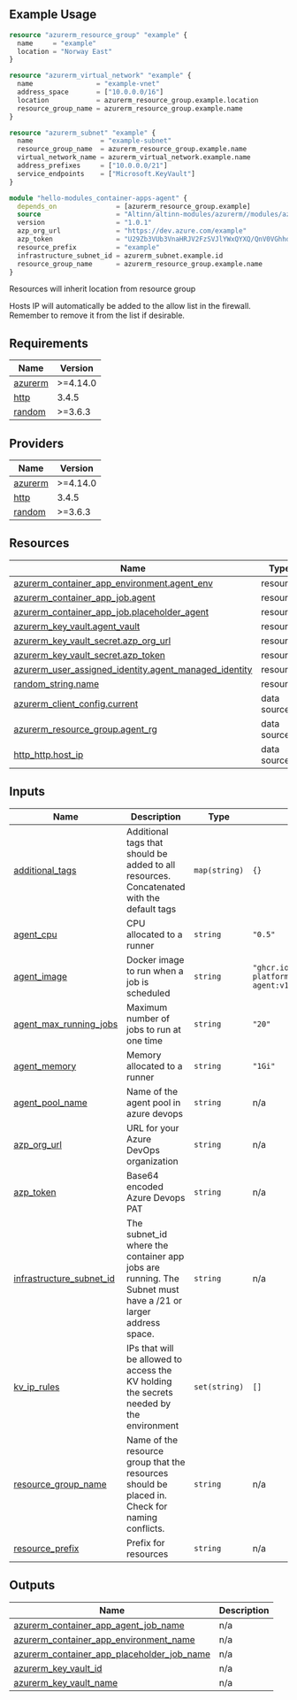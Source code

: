 ## Example Usage

```terraform
resource "azurerm_resource_group" "example" {
  name     = "example"
  location = "Norway East"
}

resource "azurerm_virtual_network" "example" {
  name                = "example-vnet"
  address_space       = ["10.0.0.0/16"]
  location            = azurerm_resource_group.example.location
  resource_group_name = azurerm_resource_group.example.name
}

resource "azurerm_subnet" "example" {
  name                 = "example-subnet"
  resource_group_name  = azurerm_resource_group.example.name
  virtual_network_name = azurerm_virtual_network.example.name
  address_prefixes     = ["10.0.0.0/21"]
  service_endpoints    = ["Microsoft.KeyVault"]
}

module "hello-modules_container-apps-agent" {
  depends_on               = [azurerm_resource_group.example]
  source                   = "Altinn/altinn-modules/azurerm//modules/azure_devops_agent_container_app_jobs"
  version                  = "1.0.1"
  azp_org_url              = "https://dev.azure.com/example"
  azp_token                = "U29Zb3VUb3VnaHRJV2FzSVJlYWxQYXQ/QnV0VGhhdElBaW4ndA=="
  resource_prefix          = "example"
  infrastructure_subnet_id = azurerm_subnet.example.id
  resource_group_name      = azurerm_resource_group.example.name
}
```

Resources will inherit location from resource group

Hosts IP will automatically be added to the allow list in the firewall. Remember to remove it from the list if desirable.

## Requirements

| Name | Version |
|------|---------|
| <a name="requirement_azurerm"></a> [azurerm](#requirement\_azurerm) | >=4.14.0 |
| <a name="requirement_http"></a> [http](#requirement\_http) | 3.4.5 |
| <a name="requirement_random"></a> [random](#requirement\_random) | >=3.6.3 |

## Providers

| Name | Version |
|------|---------|
| <a name="provider_azurerm"></a> [azurerm](#provider\_azurerm) | >=4.14.0 |
| <a name="provider_http"></a> [http](#provider\_http) | 3.4.5 |
| <a name="provider_random"></a> [random](#provider\_random) | >=3.6.3 |

## Resources

| Name | Type |
|------|------|
| [azurerm_container_app_environment.agent_env](https://registry.terraform.io/providers/hashicorp/azurerm/latest/docs/resources/container_app_environment) | resource |
| [azurerm_container_app_job.agent](https://registry.terraform.io/providers/hashicorp/azurerm/latest/docs/resources/container_app_job) | resource |
| [azurerm_container_app_job.placeholder_agent](https://registry.terraform.io/providers/hashicorp/azurerm/latest/docs/resources/container_app_job) | resource |
| [azurerm_key_vault.agent_vault](https://registry.terraform.io/providers/hashicorp/azurerm/latest/docs/resources/key_vault) | resource |
| [azurerm_key_vault_secret.azp_org_url](https://registry.terraform.io/providers/hashicorp/azurerm/latest/docs/resources/key_vault_secret) | resource |
| [azurerm_key_vault_secret.azp_token](https://registry.terraform.io/providers/hashicorp/azurerm/latest/docs/resources/key_vault_secret) | resource |
| [azurerm_user_assigned_identity.agent_managed_identity](https://registry.terraform.io/providers/hashicorp/azurerm/latest/docs/resources/user_assigned_identity) | resource |
| [random_string.name](https://registry.terraform.io/providers/hashicorp/random/latest/docs/resources/string) | resource |
| [azurerm_client_config.current](https://registry.terraform.io/providers/hashicorp/azurerm/latest/docs/data-sources/client_config) | data source |
| [azurerm_resource_group.agent_rg](https://registry.terraform.io/providers/hashicorp/azurerm/latest/docs/data-sources/resource_group) | data source |
| [http_http.host_ip](https://registry.terraform.io/providers/hashicorp/http/3.4.5/docs/data-sources/http) | data source |

## Inputs

| Name | Description | Type | Default | Required |
|------|-------------|------|---------|:--------:|
| <a name="input_additional_tags"></a> [additional\_tags](#input\_additional\_tags) | Additional tags that should be added to all resources. Concatenated with the default tags | `map(string)` | `{}` | no |
| <a name="input_agent_cpu"></a> [agent\_cpu](#input\_agent\_cpu) | CPU allocated to a runner | `string` | `"0.5"` | no |
| <a name="input_agent_image"></a> [agent\_image](#input\_agent\_image) | Docker image to run when a job is scheduled | `string` | `"ghcr.io/altinn/altinn-platform/azure-devops-agent:v1.0.0"` | no |
| <a name="input_agent_max_running_jobs"></a> [agent\_max\_running\_jobs](#input\_agent\_max\_running\_jobs) | Maximum number of jobs to run at one time | `string` | `"20"` | no |
| <a name="input_agent_memory"></a> [agent\_memory](#input\_agent\_memory) | Memory allocated to a runner | `string` | `"1Gi"` | no |
| <a name="input_agent_pool_name"></a> [agent\_pool\_name](#input\_agent\_pool\_name) | Name of the agent pool in azure devops | `string` | n/a | yes |
| <a name="input_azp_org_url"></a> [azp\_org\_url](#input\_azp\_org\_url) | URL for your Azure DevOps organization | `string` | n/a | yes |
| <a name="input_azp_token"></a> [azp\_token](#input\_azp\_token) | Base64 encoded Azure Devops PAT | `string` | n/a | yes |
| <a name="input_infrastructure_subnet_id"></a> [infrastructure\_subnet\_id](#input\_infrastructure\_subnet\_id) | The subnet\_id where the container app jobs are running. The Subnet must have a /21 or larger address space. | `string` | n/a | yes |
| <a name="input_kv_ip_rules"></a> [kv\_ip\_rules](#input\_kv\_ip\_rules) | IPs that will be allowed to access the KV holding the secrets needed by the environment | `set(string)` | `[]` | no |
| <a name="input_resource_group_name"></a> [resource\_group\_name](#input\_resource\_group\_name) | Name of the resource group that the resources should be placed in. Check for naming conflicts. | `string` | n/a | yes |
| <a name="input_resource_prefix"></a> [resource\_prefix](#input\_resource\_prefix) | Prefix for resources | `string` | n/a | yes |

## Outputs

| Name | Description |
|------|-------------|
| <a name="output_azurerm_container_app_agent_job_name"></a> [azurerm\_container\_app\_agent\_job\_name](#output\_azurerm\_container\_app\_agent\_job\_name) | n/a |
| <a name="output_azurerm_container_app_environment_name"></a> [azurerm\_container\_app\_environment\_name](#output\_azurerm\_container\_app\_environment\_name) | n/a |
| <a name="output_azurerm_container_app_placeholder_job_name"></a> [azurerm\_container\_app\_placeholder\_job\_name](#output\_azurerm\_container\_app\_placeholder\_job\_name) | n/a |
| <a name="output_azurerm_key_vault_id"></a> [azurerm\_key\_vault\_id](#output\_azurerm\_key\_vault\_id) | n/a |
| <a name="output_azurerm_key_vault_name"></a> [azurerm\_key\_vault\_name](#output\_azurerm\_key\_vault\_name) | n/a |
